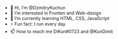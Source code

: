 - 👋 Hi, I’m @DzmitryKuchun
- 👀 I’m interested in Fronten and Web-design
- 🌱 I’m currently learning HTML, CSS, JavaScript
- ⚡ Fun fact: I run every day
- 📫 How to reach me DiKun#0723 and @KunDimit

<!---
DzmitryKuchun/DzmitryKuchun is a ✨ special ✨ repository because its `README.md` (this file) appears on your GitHub profile.
You can click the Preview link to take a look at your changes.
--->
